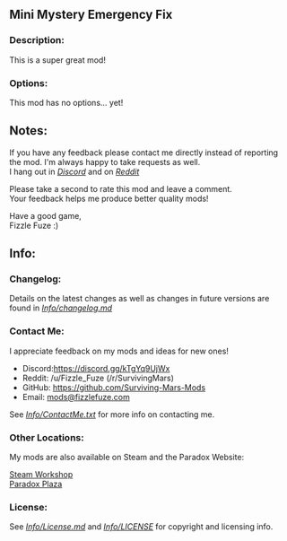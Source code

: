 ## Mini Mystery Emergency Fix

### Description:
This is a super great mod!

### Options:
This mod has no options... yet!

## Notes:
If you have any feedback please contact me directly instead of reporting the mod. I'm always happy to take requests as well.<br>
I hang out in [*Discord*](https://discord.gg/kTgYq9UjWx) and on [*Reddit*](https://www.reddit.com/user/Fizzle_Fuze)

Please take a second to rate this mod and leave a comment.<br>
Your feedback helps me produce better quality mods!

Have a good game,<br>
Fizzle Fuze :)

## Info:

### Changelog:
 Details on the latest changes as well as changes in future versions are found in [*Info/changelog.md*](Info/changelog.md)

### Contact Me:
I appreciate feedback on my mods and ideas for new ones!
 - Discord:https://discord.gg/kTgYq9UjWx
 -  Reddit: /u/Fizzle_Fuze (/r/SurvivingMars)
 -  GitHub: https://github.com/Surviving-Mars-Mods
 -  Email: mods@fizzlefuze.com

See [*Info/ContactMe.txt*](Info/ContactMe.txt) for more info on contacting me. 

### Other Locations:
My mods are also available on Steam and the Paradox Website:

[Steam Workshop](https://steamcommunity.com/id/fizzle_fuze/myworkshopfiles/?appid=464920) <br>
[Paradox Plaza](https://mods.paradoxplaza.com/games/surviving_mars?search=Fizzle_Fuze&sortBy=best)


### License:
 See [*Info/License.md*](Info/license.md) and [*Info/LICENSE*](Info/LICENSE) for copyright and licensing info.
